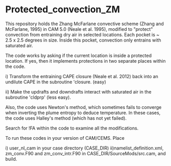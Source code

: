 # Protected_convection_ZM

This repository holds the Zhang McFarlane convective scheme (Zhang and McFarlane, 1995) in CAM 5.0 (Neale et al. 1995),
modified to "protect" convection from entraining dry air in selected locations. Each pocket is ~ 2.5 x 2.5 degrees in size. 
Inside this pocket, convection only entrains with saturated air. 

The code works by asking if the current location is inside a protected location. If yes, then it implements 
protections in two separate places within the code. 

  i) Transform the entraining CAPE closure (Neale et al. 2012) back into an undilute CAPE 
      in the subroutine 'closure. (easy) 
      
  ii) Make the updrafts and downdrafts interact with saturated air in the subroutine 'cldprp' (less easy). 
  
  Also, the code uses Newton's method, which sometimes fails to converge when 
  inverting the plume entropy to deduce temperature. In these cases, the code uses Halley's method (which has not yet failed).
  
  Search for !FA within the code to examine all the modifications. 
  
  To run these codes in your version of CAM/CEMS. Place 
   
   i) user_nl_cam in your case directory (CASE_DIR)
   ii)namelist_definition.xml, zm_conv.F90 and zm_conv_intr.F90 in CASE_DIR/SourceMods/src.cam,
   and build.
